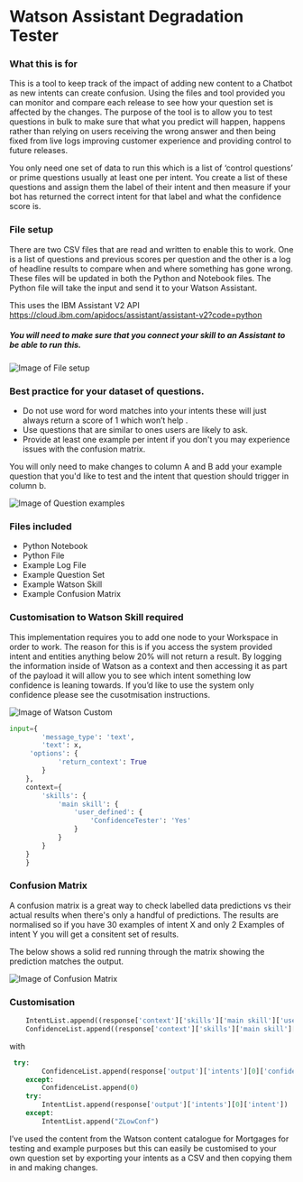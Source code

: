# Watson Assistant Degradation Tester


### What this is for

This is a tool to keep track of the impact of adding new content to a Chatbot as new intents can create confusion. Using the files and tool provided you can monitor and compare each release to see how your question set is affected by the changes. The purpose of the tool is to allow you to test questions in bulk to make sure that what you predict will happen, happens rather than relying on users receiving the wrong answer and then being fixed from live logs improving customer experience and providing control to future releases. 

You only need one set of data to run this which is a list of ‘control questions’ or prime questions usually at least one per intent. You create a list of these questions and assign them the label of their intent and then measure if your bot has returned the correct intent for that label and what the confidence score is. 

### File setup

There are two CSV files that are read and written to enable this to work. One is a list of questions and previous scores per question and the other is a log of headline results to compare when and where something has gone wrong. These files will be updated in both the Python and Notebook files. The Python file will take the input and send it to your Watson Assistant. 

This uses the IBM Assistant V2 API https://cloud.ibm.com/apidocs/assistant/assistant-v2?code=python 

##### You will need to make sure that you connect your skill to an Assistant to be able to run this.

![Image of File setup](https://i.ibb.co/G5F09WN/Screenshot-2020-09-18-at-17-32-12.png)

### Best practice for your dataset of questions.

- Do not use word for word matches into your intents these will just always return a score of 1 which won’t help .
- Use questions that are similar to ones users are likely to ask. 
- Provide at least one example per intent if you don't you may experience issues with the confusion matrix.

You will only need to make changes to column A and B add your example question that you'd like to test and the intent that question should trigger in column b.

![Image of Question examples](https://i.ibb.co/nb9J1Ky/Screenshot-2020-09-21-at-00-28-16.png)


### Files included

* Python Notebook
* Python File
* Example Log File
* Example Question Set
* Example Watson Skill
* Example Confusion Matrix


### Customisation to Watson Skill required

This implementation requires you to add one node to your Workspace in order to work. The reason for this is if you access the system provided intent and entities anything below 20% will not return a result. By logging the information inside of Watson as a context and then accessing it as part of the payload it will allow you to see which intent something low confidence is leaning towards. If you’d like to use the system only confidence please see the cusotmisation instructions.

![Image of Watson Custom](https://i.ibb.co/n3XYzDw/Screenshot-2020-09-20-at-23-27-53.png)

```python
input={
        'message_type': 'text',
        'text': x,
     'options': {
            'return_context': True
        }
    },
    context={
        'skills': {
            'main skill': {
                'user_defined': {
                    'ConfidenceTester': 'Yes'
                }
            }
        }
    }
    }
```


### Confusion Matrix

A confusion matrix is a great way to check labelled data predictions vs their actual results when there's only a handful of predictions. The results are normalised so if you have 30 examples of intent X and only 2 Examples of intent Y you will get a consitent set of results.  

The below shows a solid red running through the matrix showing the prediction matches the output. 

 
![Image of Confusion Matrix](https://i.ibb.co/pK9QPcc/Confusion-Matrix.png)



### Customisation

```python
    IntentList.append((response['context']['skills']['main skill']['user_defined']['Intent']['intent']))
    ConfidenceList.append((response['context']['skills']['main skill']['user_defined']['Intent']['confidence']))
```
    
with 

```python
 try:
        ConfidenceList.append(response['output']['intents'][0]['confidence'])
    except:
        ConfidenceList.append(0)
    try:
        IntentList.append(response['output']['intents'][0]['intent'])
    except:
        IntentList.append("ZLowConf")
```

I’ve used the content from the Watson content catalogue for Mortgages for testing and example purposes but this can easily be customised to your own question set by exporting your intents as a CSV and then copying them in and making changes.


